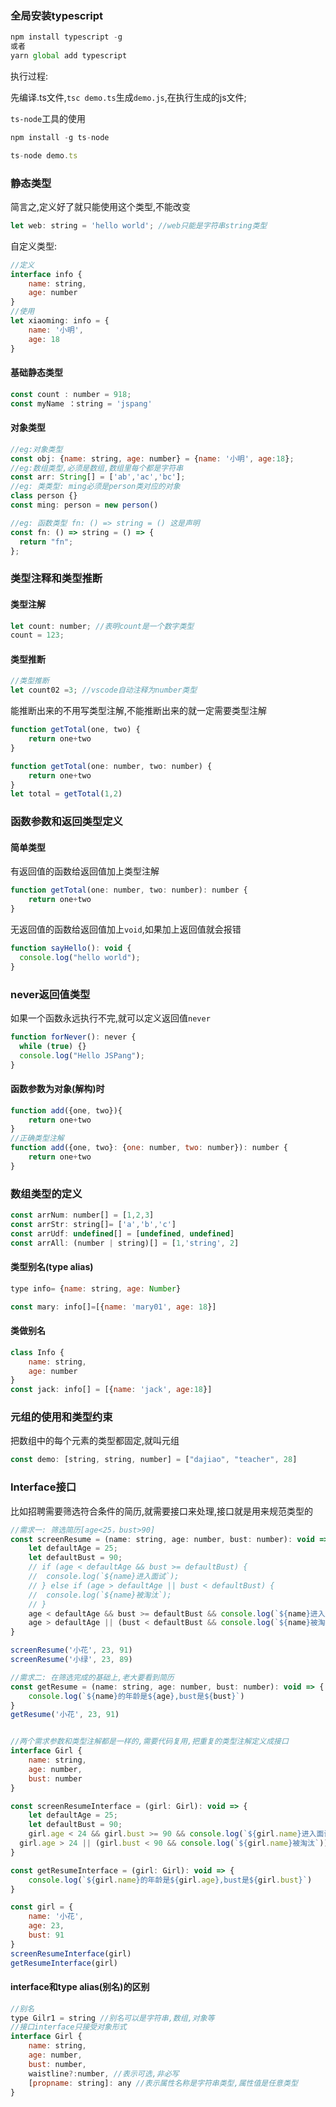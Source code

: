 ### 全局安装typescript

```js
npm install typescript -g
或者
yarn global add typescript
```

执行过程:

先编译.ts文件,`tsc demo.ts`生成`demo.js`,在执行生成的js文件;

`ts-node`工具的使用

```js
npm install -g ts-node

ts-node demo.ts
```



### 静态类型

简言之,定义好了就只能使用这个类型,不能改变

```js
let web: string = 'hello world'; //web只能是字符串string类型
```

自定义类型:

```js
//定义
interface info {
    name: string,
    age: number
}
//使用
let xiaoming: info = {
    name: '小明',
    age: 18
}
```

#### 基础静态类型

```js
const count : number = 918;
const myName ：string = 'jspang'
```

#### 对象类型

```js
//eg:对象类型
const obj: {name: string, age: number} = {name: '小明', age:18};
//eg:数组类型,必须是数组,数组里每个都是字符串
const arr: String[] = ['ab','ac','bc'];
//eg: 类类型: ming必须是person类对应的对象
class person {}
const ming: person = new person()

//eg: 函数类型 fn: () => string = () 这是声明
const fn: () => string = () => {
  return "fn";
};

```

### 类型注释和类型推断

#### 类型注解

```js
let count: number; //表明count是一个数字类型
count = 123;
```



#### 类型推断

```js
//类型推断
let count02 =3; //vscode自动注释为number类型
```

能推断出来的不用写类型注解,不能推断出来的就一定需要类型注解

```js
function getTotal(one, two) {
	return one+two
}

function getTotal(one: number, two: number) {
	return one+two
}
let total = getTotal(1,2)
```

### 函数参数和返回类型定义

#### 简单类型

有返回值的函数给返回值加上类型注解

```js
function getTotal(one: number, two: number): number {
	return one+two
}
```

无返回值的函数给返回值加上`void`,如果加上返回值就会报错

```js
function sayHello(): void {
  console.log("hello world");
}
```

### never返回值类型

如果一个函数永远执行不完,就可以定义返回值`never`

```js
function forNever(): never {
  while (true) {}
  console.log("Hello JSPang");
}
```

#### 函数参数为对象(解构)时

```js
function add({one, two}){
    return one+two
}
//正确类型注解
function add({one, two}: {one: number, two: number}): number {
    return one+two
}
```

### 数组类型的定义

```js
const arrNum: number[] = [1,2,3]
const arrStr: string[]= ['a','b','c']
const arrUdf: undefined[] = [undefined, undefined]
const arrAll: (number | string)[] = [1,'string', 2]
```

#### 类型别名(type alias)

```js
type info= {name: string, age: Number}

const mary: info[]=[{name: 'mary01', age: 18}]
```

#### 类做别名

```js
class Info {
    name: string,
    age: number
}
const jack: info[] = [{name: 'jack', age:18}]
```

### 元组的使用和类型约束

把数组中的每个元素的类型都固定,就叫元组

```js
const demo: [string, string, number] = ["dajiao", "teacher", 28]
```

### Interface接口

比如招聘需要筛选符合条件的简历,就需要接口来处理,接口就是用来规范类型的

```js
//需求一: 筛选简历[age<25，bust>90]
const screenResume = (name: string, age: number, bust: number): void => {
	let defaultAge = 25;
	let defaultBust = 90;
	// if (age < defaultAge && bust >= defaultBust) {
	// 	console.log(`${name}进入面试`);
	// } else if (age > defaultAge || bust < defaultBust) {
	// 	console.log(`${name}被淘汰`);
	// }
	age < defaultAge && bust >= defaultBust && console.log(`${name}进入面试`);
	age > defaultAge || (bust < defaultBust && console.log(`${name}被淘汰`));
}

screenResume('小花', 23, 91)
screenResume('小绿', 23, 89)

//需求二: 在筛选完成的基础上,老大要看到简历
const getResume = (name: string, age: number, bust: number): void => {
	console.log(`${name}的年龄是${age},bust是${bust}`)
}
getResume('小花', 23, 91)


//两个需求参数和类型注解都是一样的,需要代码复用,把重复的类型注解定义成接口
interface Girl {
	name: string,
	age: number,
	bust: number
}

const screenResumeInterface = (girl: Girl): void => {
	let defaultAge = 25;
	let defaultBust = 90;
	girl.age < 24 && girl.bust >= 90 && console.log(`${girl.name}进入面试`);
  girl.age > 24 || (girl.bust < 90 && console.log(`${girl.name}被淘汰`));
}

const getResumeInterface = (girl: Girl): void => {
	console.log(`${girl.name}的年龄是${girl.age},bust是${girl.bust}`)
}

const girl = {
	name: '小花',
	age: 23,
	bust: 91
}
screenResumeInterface(girl)
getResumeInterface(girl)

```



#### interface和type alias(别名)的区别

```js
//别名
type Gilr1 = string //别名可以是字符串,数组,对象等
//接口interface只接受对象形式
interface Girl {
    name: string,
    age: number,
    bust: number,
    waistline?:number, //表示可选,非必写
    [propname: string]: any //表示属性名称是字符串类型,属性值是任意类型
}

```

